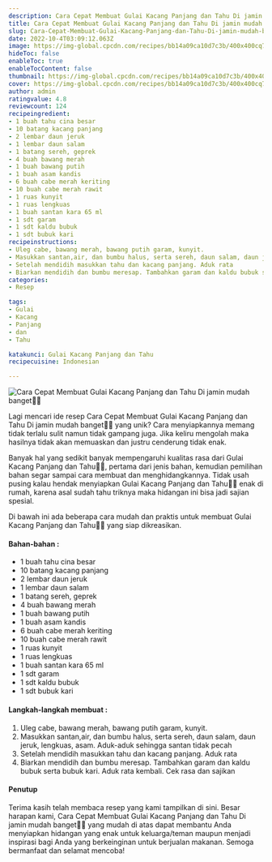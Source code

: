 ```yaml
---
description: Cara Cepat Membuat Gulai Kacang Panjang dan Tahu Di jamin mudah banget"
title: Cara Cepat Membuat Gulai Kacang Panjang dan Tahu Di jamin mudah banget
slug: Cara-Cepat-Membuat-Gulai-Kacang-Panjang-dan-Tahu-Di-jamin-mudah-banget
date: 2022-10-4T03:09:12.063Z
image: https://img-global.cpcdn.com/recipes/bb14a09ca10d7c3b/400x400cq70/photo.jpg
hideToc: false
enableToc: true
enableTocContent: false
thumbnail: https://img-global.cpcdn.com/recipes/bb14a09ca10d7c3b/400x400cq70/photo.jpg
cover: https://img-global.cpcdn.com/recipes/bb14a09ca10d7c3b/400x400cq70/photo.jpg
author: admin
ratingvalue: 4.8
reviewcount: 124
recipeingredient:
- 1 buah tahu cina besar
- 10 batang kacang panjang
- 2 lembar daun jeruk
- 1 lembar daun salam
- 1 batang sereh, geprek
- 4 buah bawang merah
- 1 buah bawang putih
- 1 buah asam kandis
- 6 buah cabe merah keriting
- 10 buah cabe merah rawit
- 1 ruas kunyit
- 1 ruas lengkuas
- 1 buah santan kara 65 ml
- 1 sdt garam
- 1 sdt kaldu bubuk
- 1 sdt bubuk kari
recipeinstructions:
- Uleg cabe, bawang merah, bawang putih garam, kunyit.
- Masukkan santan,air, dan bumbu halus, serta sereh, daun salam, daun jeruk, lengkuas, asam. Aduk-aduk sehingga santan tidak pecah
- Setelah mendidih masukkan tahu dan kacang panjang. Aduk rata
- Biarkan mendidih dan bumbu meresap. Tambahkan garam dan kaldu bubuk serta bubuk kari. Aduk rata kembali. Cek rasa dan sajikan
categories:
- Resep

tags:
- Gulai
- Kacang
- Panjang
- dan
- Tahu

katakunci: Gulai Kacang Panjang dan Tahu
recipecuisine: Indonesian

---
```


![Cara Cepat Membuat Gulai Kacang Panjang dan Tahu Di jamin mudah banget👩‍🍳](https://img-global.cpcdn.com/recipes/bb14a09ca10d7c3b/400x400cq70/photo.jpg)

Lagi mencari ide resep Cara Cepat Membuat Gulai Kacang Panjang dan Tahu Di jamin mudah banget👩‍🍳 yang unik? Cara menyiapkannya memang tidak terlalu sulit namun tidak gampang juga. Jika keliru mengolah maka hasilnya tidak akan memuaskan dan justru cenderung tidak enak.

Banyak hal yang sedikit banyak mempengaruhi kualitas rasa dari Gulai Kacang Panjang dan Tahu👩‍🍳, pertama dari jenis bahan, kemudian pemilihan bahan segar sampai cara membuat dan menghidangkannya. Tidak usah pusing kalau hendak menyiapkan Gulai Kacang Panjang dan Tahu👩‍🍳 enak di rumah, karena asal sudah tahu triknya maka hidangan ini bisa jadi sajian spesial.

Di bawah ini ada beberapa cara mudah dan praktis untuk membuat Gulai Kacang Panjang dan Tahu👩‍🍳 yang siap dikreasikan.

<!--inarticleads1-->

#### Bahan-bahan :

- 1 buah tahu cina besar
- 10 batang kacang panjang
- 2 lembar daun jeruk
- 1 lembar daun salam
- 1 batang sereh, geprek
- 4 buah bawang merah
- 1 buah bawang putih
- 1 buah asam kandis
- 6 buah cabe merah keriting
- 10 buah cabe merah rawit
- 1 ruas kunyit
- 1 ruas lengkuas
- 1 buah santan kara 65 ml
- 1 sdt garam
- 1 sdt kaldu bubuk
- 1 sdt bubuk kari

<!--inarticleads2-->

#### Langkah-langkah membuat :

1. Uleg cabe, bawang merah, bawang putih garam, kunyit.
1. Masukkan santan,air, dan bumbu halus, serta sereh, daun salam, daun jeruk, lengkuas, asam. Aduk-aduk sehingga santan tidak pecah
1. Setelah mendidih masukkan tahu dan kacang panjang. Aduk rata
1. Biarkan mendidih dan bumbu meresap. Tambahkan garam dan kaldu bubuk serta bubuk kari. Aduk rata kembali. Cek rasa dan sajikan

#### Penutup

Terima kasih telah membaca resep yang kami tampilkan di sini. Besar harapan kami, Cara Cepat Membuat Gulai Kacang Panjang dan Tahu Di jamin mudah banget👩‍🍳 yang mudah di atas dapat membantu Anda menyiapkan hidangan yang enak untuk keluarga/teman maupun menjadi inspirasi bagi Anda yang berkeinginan untuk berjualan makanan. Semoga bermanfaat dan selamat mencoba!